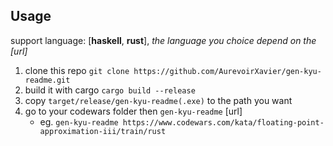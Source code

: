 ## Usage

support language: [**haskell**, **rust**], *the language you choice depend on the [url]*

1. clone this repo `git clone https://github.com/AurevoirXavier/gen-kyu-readme.git`
2. build it with cargo `cargo build --release`
3. copy `target/release/gen-kyu-readme(.exe)` to the path you want
4. go to your codewars folder then `gen-kyu-readme` [url]
   - eg. `gen-kyu-readme https://www.codewars.com/kata/floating-point-approximation-iii/train/rust`


